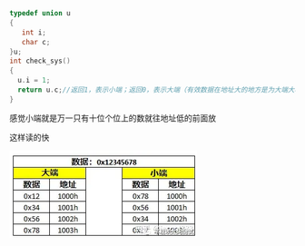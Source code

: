 ```cpp
typedef union u
{
   int i;
   char c;
}u;
int check_sys()
{
  u.i = 1;
  return u.c;//返回1，表示小端；返回0，表示大端（有效数据在地址大的地方是为大端大概）
}
```


感觉小端就是万一只有十位个位上的数就往地址低的前面放

这样读的快


![cute cat](./imgs/大小端示意1.png)
